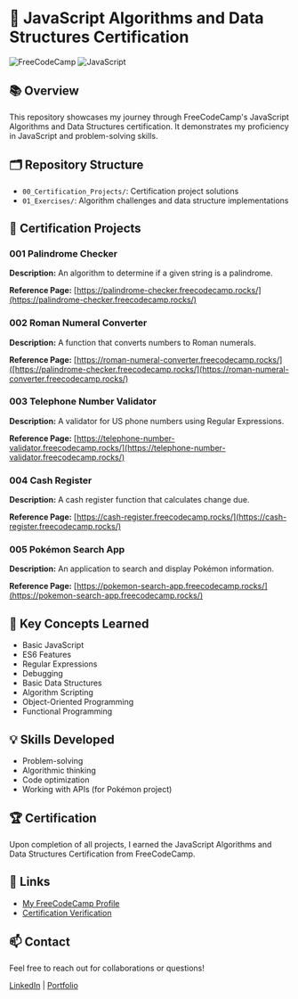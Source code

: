 # 🧮 JavaScript Algorithms and Data Structures Certification

![FreeCodeCamp](https://img.shields.io/badge/FreeCodeCamp-%23123.svg?&style=for-the-badge&logo=freecodecamp&logoColor=green)
![JavaScript](https://img.shields.io/badge/javascript-%23323330.svg?style=for-the-badge&logo=javascript&logoColor=%23F7DF1E)

## 📚 Overview
This repository showcases my journey through FreeCodeCamp's JavaScript Algorithms and Data Structures certification. It demonstrates my proficiency in JavaScript and problem-solving skills.

## 🗂️ Repository Structure
- `00_Certification_Projects/`: Certification project solutions
- `01_Exercises/`: Algorithm challenges and data structure implementations

## 🚀 Certification Projects

### 001 Palindrome Checker
**Description:** An algorithm to determine if a given string is a palindrome.

**Reference Page:** [https://palindrome-checker.freecodecamp.rocks/](https://palindrome-checker.freecodecamp.rocks/)

### 002 Roman Numeral Converter
**Description:** A function that converts numbers to Roman numerals.

**Reference Page:** [https://roman-numeral-converter.freecodecamp.rocks/]([https://palindrome-checker.freecodecamp.rocks/](https://roman-numeral-converter.freecodecamp.rocks/)

### 003 Telephone Number Validator
**Description:** A validator for US phone numbers using Regular Expressions.

**Reference Page:** [https://telephone-number-validator.freecodecamp.rocks/](https://telephone-number-validator.freecodecamp.rocks/)

### 004 Cash Register
**Description:** A cash register function that calculates change due.

**Reference Page:** [https://cash-register.freecodecamp.rocks/](https://cash-register.freecodecamp.rocks/)

### 005 Pokémon Search App
**Description:** An application to search and display Pokémon information.

**Reference Page:** [https://pokemon-search-app.freecodecamp.rocks/](https://pokemon-search-app.freecodecamp.rocks/)

## 🧠 Key Concepts Learned
- Basic JavaScript
- ES6 Features
- Regular Expressions
- Debugging
- Basic Data Structures
- Algorithm Scripting
- Object-Oriented Programming
- Functional Programming

## 💡 Skills Developed
- Problem-solving
- Algorithmic thinking
- Code optimization
- Working with APIs (for Pokémon project)

## 🏆 Certification
Upon completion of all projects, I earned the JavaScript Algorithms and Data Structures Certification from FreeCodeCamp.

## 🔗 Links
- [My FreeCodeCamp Profile](https://www.freecodecamp.org/HmgOfficial)
- [Certification Verification](https://www.freecodecamp.org/certification/HmgOfficial/javascript-algorithms-and-data-structures-v8)

## 📫 Contact
Feel free to reach out for collaborations or questions!

[LinkedIn](https://www.linkedin.com/in/your-profile) | [Portfolio](https://drinkparty.games/portfolio/index.html)
